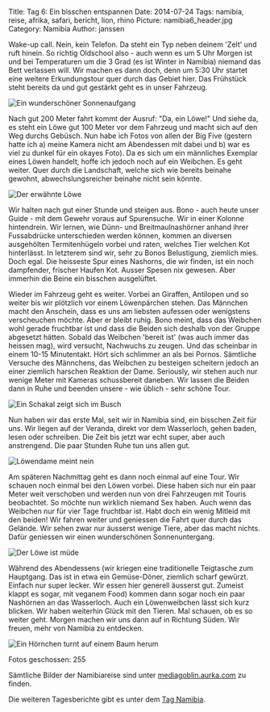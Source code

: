 Title: Tag 6: Ein bisschen entspannen
Date: 2014-07-24
Tags: namibia, reise, afrika, safari, bericht, lion, rhino
Picture: namibia6_header.jpg
Category: Namibia
Author: janssen

Wake-up call. Nein, kein Telefon. Da steht ein Typ neben deinem 'Zelt' und ruft hinein. So richtig Oldschool also - auch wenn es um 5 Uhr Morgen ist und bei Temperaturen um die 3 Grad (es ist Winter in Namibia) niemand das Bett verlassen will. Wir machen es dann doch, denn um 5:30 Uhr startet eine weitere Erkundungstour quer durch das Gebiet hier. Das Frühstück steht bereits da und gut gestärkt geht es in unser Fahrzeug.

![Ein wunderschöner Sonnenaufgang](http://mediagoblin.aurka.com/mgoblin_media/media_entries/287/ABC2757.medium.jpg)

Nach gut 200 Meter fahrt kommt der Ausruf: "Da, ein Löwe!" Und siehe da, es steht ein Löwe gut 100 Meter vor dem Fahrzeug und macht sich auf den Weg durchs Gebüsch. Nun habe ich Fotos von allen der Big Five (gestern hatte ich a) meine Kamera nicht am Abendessen mit dabei und b) war es viel zu dunkel für ein okayes Foto). Da es sich um ein männliches Exemplar eines Löwen handelt, hoffe ich jedoch noch auf ein Weibchen. Es geht weiter. Quer durch die Landschaft, welche sich wie bereits beinahe gewohnt, abwechslungsreicher beinahe nicht sein könnte.

![Der erwähnte Löwe](http://mediagoblin.aurka.com/mgoblin_media/media_entries/288/ABC2730.medium.jpg)

Wir halten nach gut einer Stunde und steigen aus. Bono - auch heute unser Guide - mit dem Gewehr voraus auf Spurensuche. Wir in einer Kolonne hintendrein. Wir lernen, wie Dünn- und Breitmaulnashörner anhand ihrer Fussabdrücke unterschieden werden können, kommen an diversen ausgehölten Termitenhügeln vorbei und raten, welches Tier welchen Kot hinterlässt. In letzterem sind wir, sehr zu Bonos Belustigung, ziemlich mies. Doch egal. Die heisseste Spur eines Nashorns, die wir finden, ist ein noch dampfender, frischer Haufen Kot. Ausser Spesen nix gewesen. Aber immerhin die Beine ein bisschen ausgelüftet.

Wieder im Fahrzeug geht es weiter. Vorbei an Giraffen, Antilopen und so weiter bis wir plötzlich vor einem Löwenpärchen stehen. Das Männchen macht den Anschein, dass es uns am liebsten aufessen oder wenigstens verscheuchen möchte. Aber er bleibt ruhig. Bono meint, dass das Weibchen wohl gerade fruchtbar ist und dass die Beiden sich deshalb von der Gruppe abgesetzt hätten. Sobald das Weibchen 'bereit ist' (was auch immer das heissen mag), wird versucht, Nachwuchs zu zeugen. Und das scheinbar in einem 10-15 Minutentakt. Hört sich schlimmer an als bei Pornos. Sämtliche Versuche des Männchens, das Weibchen zu besteigen scheitern jedoch an einer ziemlich harschen Reaktion der Dame. Seriously, wir stehen auch nur wenige Meter mit Kameras schussbereit daneben. Wir lassen die Beiden dann in Ruhe und beenden unsere - wie üblich - sehr schöne Tour.

![Ein Schakal zeigt sich im Busch](http://mediagoblin.aurka.com/mgoblin_media/media_entries/289/ABC2737.medium.jpg)

Nun haben wir das erste Mal, seit wir in Namibia sind, ein bisschen Zeit für uns. Wir liegen auf der Veranda, direkt vor dem Wasserloch, gehen baden, lesen oder schreiben. Die Zeit bis jetzt war echt super, aber auch anstrengend. Die paar Stunden Ruhe tun uns allen gut.

![Löwendame meint nein](http://mediagoblin.aurka.com/mgoblin_media/media_entries/291/ABC2812.jpg)

Am späteren Nachmittag geht es dann noch einmal auf eine Tour. Wir schauen noch einmal bei den Löwen vorbei. Diese haben sich nur ein paar Meter weit verschoben und werden nun von drei Fahrzeugen mit Touris beobachtet. So möchte nun wirklich niemand Sex haben. Auch wenn das Weibchen nur für vier Tage fruchtbar ist. Habt doch ein wenig Mitleid mit den beiden! Wir fahren weiter und geniessen die Fahrt quer durch das Gelände. Wir sehen zwar nur äusserst wenige Tiere, aber das macht nichts. Dafür geniessen wir einen wunderschönen Sonnenuntergang.

![Der Löwe ist müde](http://mediagoblin.aurka.com/mgoblin_media/media_entries/290/ABC2781.medium.jpg)

Während des Abendessens (wir kriegen eine traditionelle Teigtasche zum Hauptgang. Das ist in etwa ein Gemüse-Döner, ziemlich scharf gewürzt. Einfach nur super lecker. Wir essen hier generell äusserst gut. Zumeist klappt es sogar, mit veganem Food) kommen dann sogar noch ein paar Nashörnen an das Wasserloch. Auch ein Löwenweibchen lässt sich kurz blicken. Wir haben weiterhin Glück mit den Tieren. Mal schauen, ob es so weiter geht. Morgen machen wir uns dann auf in Richtung Süden. Wir freuen, mehr von Namibia zu entdecken.

![Ein Hörnchen turnt auf einem Baum herum](http://mediagoblin.aurka.com/mgoblin_media/media_entries/292/ABC2894.medium.jpg)

Fotos geschossen: 255

Sämtliche Bilder der Namibiareise sind unter [mediagoblin.aurka.com](http://mediagoblin.aurka.com/u/janssen/collection/namibia-2014/) zu finden.

Die weiteren Tagesberichte gibt es unter dem [Tag Namibia](http://blog.aurka.com/tag/namibia.html).
